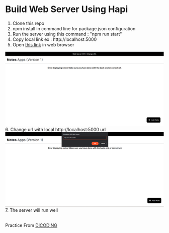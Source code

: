 # Build Web Server Using Hapi
  1. Clone this repo<br>
  2. npm install in command line for package.json configuration<br>
  3. Run the server using this command : "npm run start"<br>
  4. Copy local link ex : http://localhost:5000<br>
  5. Open <a href="http://notesapp-v1.dicodingacademy.com/">this link</a> in web browser<br>
  <img src="./img/1.png">
  6. Change url with local http://localhost:5000 url<br>
  <img src = "./img/2.png">
  7. The server will run well<br><br>

Practice From <a href="https://www.dicoding.com/">DICODING</a>
